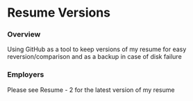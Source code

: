 # Resume Versions

### Overview

Using GitHub as a tool to keep versions of my resume for easy reversion/comparison and as a backup in case of disk failure

### Employers

Please see Resume - 2 for the latest version of my resume
